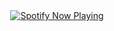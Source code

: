 <!--START_SECTION:waka-->
<!--END_SECTION:waka-->
<div align="center">
    <a href="https://open.spotify.com/user/dxso20he52f5d4ti73duavf95">
        <img src="https://spotify-github-profile.kittinanx.com/api/view.svg?uid=dxso20he52f5d4ti73duavf95&cover_image=true&theme=default&show_offline=false&background_color=121212&interchange=false" alt="Spotify Now Playing">
    </a>
</div>
